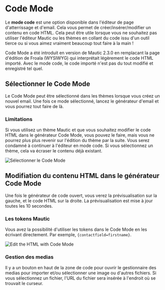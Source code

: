 # Code Mode

Le **mode code** est une option disponible dans l'éditeur de page d'atterrissage et d'email. Cela vous permet de créer/insérer/modifier un contenu en code HTML. Cela peut être utile lorsque vous ne souhaitez pas utiliser l'éditeur Mautic ou les thèmes en collant du code issu d'un outil tierce ou si vous aimez vraiment beaucoup tout faire à la main !

Code Mode a été introduit en version de Mautic 2.3.0 en remplacant la page d'édition de Froala (WYSIWYG) qui interprétait légèrement le code HTML importé. Avec le mode code, le code importé n'est pas du tout modifié et enregistré tel quel.

## Sélectionner le Code Mode

Le Code Mode peut être sélectionné dans les thèmes lorsque vous créez un nouvel email. Une fois ce mode sélectionné, lancez le générateur d'email et vous pourrez tout faire de là.

### Limitations

Si vous utilisez un thème Mautic et que vous souhaitez modifier le code HTML dans le générateur Code Mode, vous pouvez le faire, mais vous ne pourrez plus plus revenir sur l'édition du thème par la suite. Vous serez condamné à continuer à l'éditeur en mode code. Si vous sélectionnez un thème, cela va écraser le contenu déjà existant.

![Sélectionner le Code Mode](/themes/media/code-mode-select.png)

## Modifiation du contenu HTML dans le générateur Code Mode

Une fois le générateur de code ouvert, vous verez la prévisualisation sur la gauche, et le code HTML sur la droite. La prévisualisation est mise à jour toutes les 10 secondes.

### Les tokens Mautic

Vous avez la possibilité d'utiliser les tokens dans le Code Mode en les écrivant directement. Par exemple, `{contactfield=firstname}`.

![Edit the HTML with Code Mode](/themes/media/code-mode-builder.png)

### Gestion des medias

Il y a un bouton en haut de la zone de code pour ouvrir le gestionnaire des medias pour importer et/ou sélectionner une image ou d'autres fichiers. Si vous sélectionnez un fichier, l'URL du fichier sera insérée à l'endroit où se trouvait le curseur.
